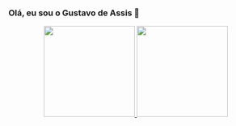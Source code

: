 ### Olá, eu sou o Gustavo de Assis 👋
<div align="center">
  <a href="https://github.com/assisgustavo">
  <img height="180em" src="https://github-readme-stats.vercel.app/api?username=assisgustavo&show_icons=true&theme=dracula&include_all_commits=true&count_private=true"/>
  <img height="180em" src="https://github-readme-stats.vercel.app/api/top-langs/?username=assisgustavo&layout=compact&langs_count=7&theme=dracula"/>
</div>




